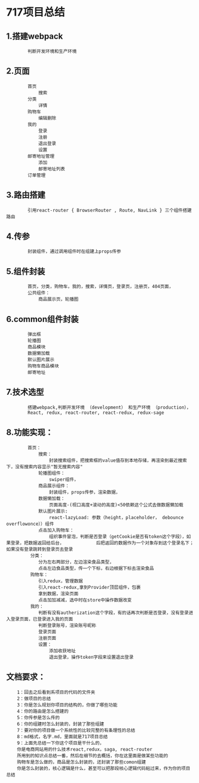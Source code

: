 #       717项目总结

##      1.搭建webpack
            判断开发环境和生产环境
##      2.页面
            首页
                搜索
            分类
                详情
            购物车
                编辑删除
            我的
                登录
                注册
                退出登录
                设置
            邮寄地址管理
                添加
                邮寄地址列表
            订单管理
##      3.路由搭建
            引用react-router { BrowserRouter , Route, NavLink } 三个组件搭建路由
##      4.传参
            封装组件，通过调用组件时在组建上props传参
##      5.组件封装
            首页，分类，购物车，我的，搜索，详情页，登录页，注册页，404页面，
            公共组件：
                商品展示页，轮播图
##      6.common组件封装
            弹出框
            轮播图
            商品模块
            数据懒加载
            默认图片展示
            购物车商品模块
            邮寄地址

##      7.技术选型

            搭建webpack,判断开发环境 （development） 和生产环境 （production），
            React, redux, react-router, react-redux, redux-sage
##      8.功能实现：
            首页：
                搜索：
                    封装搜索组件，把搜索框的value值存到本地存储，再渲染到最近搜索下，没有搜索内容显示"暂无搜索内容"
                轮播图组件：
                    swiper组件，
                商品展示组件：
                    封装组件，props传参，渲染数据，
                数据懒加载：
                    页面高度-(视口高度+滚动的高度)<50依赖这个公式去做数据懒加载
                默认图片展示:
                    react-lazyLoad: 参数（height，placeholder， debounce overflowonce））组件
                点击加入购物车：
                    组织事件冒泡，判断是否登录（getCookie是否有token这个字段），如果登录，把数据返回给后台，            后把返回的数据作为一个对象存到这个登录名下；如果没有登录跳转到登录页去登录
             分类：
                分为左右两部分，左边渲染食品类型，
                点击左边食品类型，传一个下标，右边根据下标去渲染食品
             购物车：
                引入redux，管理数据
                引入react-redux,拿到Provider顶层组件，包裹
                拿到数据，渲染页面
                点击加加减减，选中时在store中操作数据改变
             我的：
                判断有没有autherization这个字段，有的话再次判断是否登录，没有登录进入登录页面，已登录进入我的页面
                判断登录账号，渲染账号昵称
                登录页面
                注册页面
                设置：
                    添加收获地址
                    退出登录，操作token字段来设置退出登录
                    
## 文档要求：
        1：回去之后看到系项目的代码的文件夹
        2：做项目的总结
        3：你是怎么规划你项目的结构的，你做了哪些功能
        4：你的路由是怎么搭建的
        5：你传参是怎么传的
        6：你的组建时怎么封装的，封装了那些组建
        7：要对你的项目做一个系统性的比较完整的有条理性的总结
        8：md格式，名字.md，里面就是717项目总结
        9：上面先总结一下你这个项目是干什么的，
        你是电商网站用的什么技术react,redux，saga, react-router
        所用到的知识点总结一番，然后在细节的去概括，你在这里面是做某些功能的
        购物车是怎么做的，商品是怎么封装的，还封装了那些comon组建
        你是怎么封装的，核心逻辑是什么，甚至可以把那段核心逻辑代码粘过来，作为你的项目总结
        

